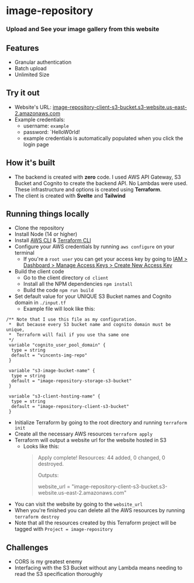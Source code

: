 # image-repository

### Upload and See your image gallery from this website

## Features
* Granular authentication
* Batch upload
* Unlimited Size

## Try it out
* Website's URL: [image-repository-client-s3-bucket.s3-website.us-east-2.amazonaws.com](image-repository-client-s3-bucket.s3-website.us-east-2.amazonaws.com)
* Example credentials:
  * username: `example`
  * password: `HelloW0rld!
  * example credentials is automatically populated when you click the login page

## How it's built
* The backend is created with **zero** code. I used AWS API Gateway, S3 Bucket and Cognito to create the backend API. No Lambdas were used. These infrastructure and options is created using **Terraform**. 
* The client is created with **Svelte** and **Tailwind**

## Running things locally
* Clone the repository
* Install Node (14 or higher)
* Install [AWS CLI](https://docs.aws.amazon.com/cli/latest/userguide/cli-chap-install.html) & [Terraform CLI](https://learn.hashicorp.com/tutorials/terraform/install-cli)
* Configure your AWS credentials by running `aws configure` on your terminal
  * If you're a `root user` you can get your access key by going to [IAM > Dashboard > Manage Access Keys > Create New Access Key](https://console.aws.amazon.com/iam/home#/security_credentials$access_key)
* Build the client code
  * Go to the client directory `cd client`
  * Install all the NPM dependencies `npm install`
  * Build the code `npm run build`
* Set default value for your UNIQUE S3 Bucket names and Cognito domain in `./input.tf`
  * Example file will look like this:
```
/** Note that I use this file as my configuration. 
 *  But because every S3 bucket name and cognito domain must be unique, 
 *  Terraform will fail if you use tha same one
 */
 variable "cognito_user_pool_domain" {
  type = string
  default = "vincents-img-repo"
 }

 variable "s3-image-bucket-name" {
  type = string
  default = "image-repository-storage-s3-bucket"
 }

 variable "s3-client-hosting-name" {
  type = string
  default = "image-repository-client-s3-bucket"
 }
```
* Initialize Terraform by going to the root directory and running `terraform init`
* Create all the necessary AWS resources `terraform apply`
* Terraform will output a website url for the website hosted in S3
  * Looks like this: 
    > Apply complete! Resources: 44 added, 0 changed, 0 destroyed.
    >
    > Outputs:
    >
    > website_url = "image-repository-client-s3-bucket.s3-website.us-east-2.amazonaws.com"
* You can visit the website by going to the `website_url`
* When you're finished you can delete all the AWS resources by running `terraform destroy`
* Note that all the resources created by this Terraform project will be tagged with `Project = image-repository`

## Challenges
* CORS is my greatest enemy
* Interfacing with the S3 Bucket without any Lambda means needing to read the S3 specification thoroughly
